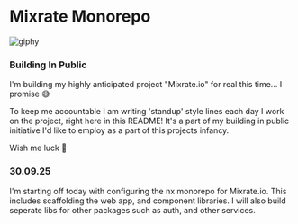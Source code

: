 # Mixrate Monorepo

![giphy](https://github.com/user-attachments/assets/c61d3d2e-62ab-4c88-9b5f-970652e1c89c)

### Building In Public

I'm building my highly anticipated project "Mixrate.io" for real this time... I promise 😅 

To keep me accountable I am writing 'standup' style lines each day I work on the project, right here in this README! It's a part of my building in public initiative I'd like to employ as a part of this projects infancy. 

Wish me luck 🤪


### 30.09.25
I'm starting off today with configuring the nx monorepo for Mixrate.io. This includes scaffolding the web app, and component libraries. I will also build seperate libs for other packages such as auth, and other services. 


